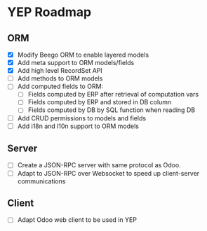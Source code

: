 YEP Roadmap
===========

ORM
---
- [X] Modify Beego ORM to enable layered models
- [X] Add meta support to ORM models/fields
- [X] Add high level RecordSet API
- [ ] Add methods to ORM models
- [ ] Add computed fields to ORM:
    - [ ] Fields computed by ERP after retrieval of computation vars
    - [ ] Fields computed by ERP and stored in DB column
    - [ ] Fields computed by DB by SQL function when reading DB
- [ ] Add CRUD permissions to models and fields
- [ ] Add i18n and l10n support to ORM models

Server
------
- [ ] Create a JSON-RPC server with same protocol as Odoo.
- [ ] Adapt to JSON-RPC over Websocket to speed up client-server
communications

Client
------
- [ ] Adapt Odoo web client to be used in YEP
